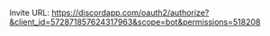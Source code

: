 Invite URL: https://discordapp.com/oauth2/authorize?&client_id=572871857624317963&scope=bot&permissions=518208
